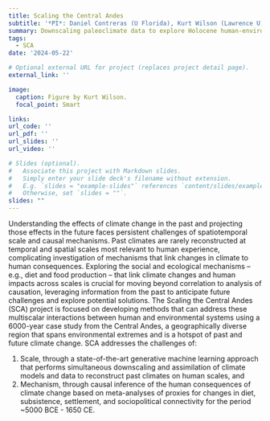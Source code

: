 ```yaml
---
title: Scaling the Central Andes
subtitle: '*PI*: Daniel Contreras (U Florida), Kurt Wilson (Lawrence U), Nick Gauthier (U Florida), John Krigbaum (U Florida)'
summary: Downscaling paleoclimate data to explore Holocene human-environment interactions in the Central Andes.
tags:
  - SCA
date: '2024-05-22'

# Optional external URL for project (replaces project detail page).
external_link: ''

image:
  caption: Figure by Kurt Wilson.
  focal_point: Smart

links:
url_code: ''
url_pdf: ''
url_slides: ''
url_video: ''

# Slides (optional).
#   Associate this project with Markdown slides.
#   Simply enter your slide deck's filename without extension.
#   E.g. `slides = "example-slides"` references `content/slides/example-slides.md`.
#   Otherwise, set `slides = ""`.
slides: ""
---
```


Understanding the effects of climate change in the past and projecting those effects in the future faces persistent challenges of spatiotemporal scale and causal mechanisms. Past climates are rarely reconstructed at temporal and spatial scales most relevant to human experience, complicating investigation of mechanisms that link changes in climate to human consequences. Exploring the social and ecological mechanisms – e.g., diet and food production – that link climate changes and human impacts across scales is crucial for moving beyond correlation to analysis of causation, leveraging information from the past to anticipate future challenges and explore potential solutions.
The Scaling the Central Andes (SCA) project is focused on developing methods that can address these multiscalar interactions between human and environmental systems using a 6000-year case study from the Central Andes, a geographically diverse region that spans environmental extremes and is a hotspot of past and future climate change. SCA addresses the challenges of: 
1.	Scale, through a state-of-the-art generative machine learning approach that performs simultaneous downscaling and assimilation of climate models and data to reconstruct past climates on human scales, and 
2.	Mechanism, through causal inference of the human consequences of climate change based on meta-analyses of proxies for changes in diet, subsistence, settlement, and sociopolitical connectivity for the period ~5000 BCE - 1650 CE.

